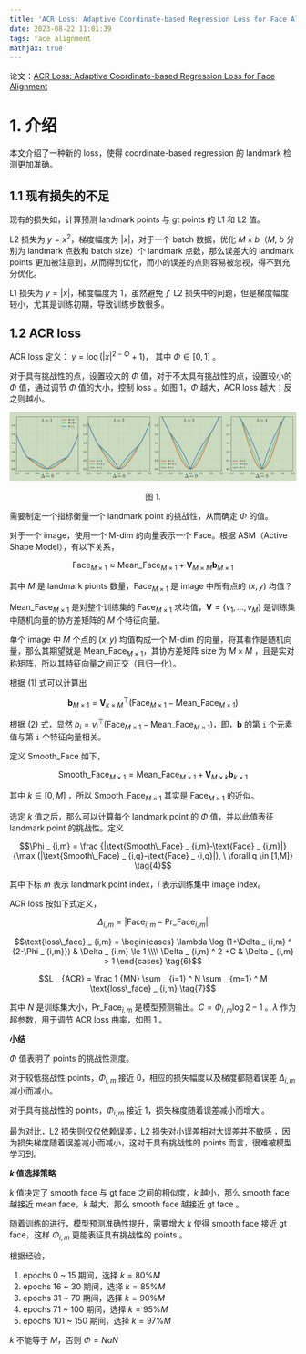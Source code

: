 ```yaml
---
title: 'ACR Loss: Adaptive Coordinate-based Regression Loss for Face Alignment'
date: 2023-08-22 11:01:39
tags: face alignment
mathjax: true
---
```


论文：[ACR Loss: Adaptive Coordinate-based Regression Loss for Face Alignment](https://arXiv.org/abs/2203.15835)

# 1. 介绍

本文介绍了一种新的 loss，使得 coordinate-based regression 的 landmark 检测更加准确。

## 1.1 现有损失的不足

现有的损失如，计算预测 landmark points 与 gt points 的 L1 和 L2 值。

L2 损失为 $y = x ^ 2$，梯度幅度为 $|x|$，对于一个 batch 数据，优化 $M \times b$（$M, \ b$ 分别为 landmark 点数和 batch size）个 landmark 点数，那么误差大的 landmark points 更加被注意到，从而得到优化，而小的误差的点则容易被忽视，得不到充分优化。

L1 损失为 $y = |x|$，梯度幅度为 $1$，虽然避免了 L2 损失中的问题，但是梯度幅度较小，尤其是训练初期，导致训练步数很多。

## 1.2 ACR loss

ACR loss 定义： $y = \log (|x| ^ {2 - \Phi}+1)$， 其中 $\Phi \in [0, 1]$ 。

对于具有挑战性的点，设置较大的 $\Phi$ 值，对于不太具有挑战性的点，设置较小的 $\Phi$ 值，通过调节 $\Phi$ 值的大小，控制 loss 。如图 1，$\Phi$ 越大，ACR loss 越大；反之则越小。

![](/images/face/ACR_loss_1.png)
<center>图 1.</center>

需要制定一个指标衡量一个 landmark point 的挑战性，从而确定 $\Phi$ 的值。

对于一个 image，使用一个 M-dim 的向量表示一个 Face。根据 ASM（Active Shape Model），有以下关系，

$$\text{Face} _ {M \times 1} \approx \text{Mean\_Face} _ {M \times 1} + \mathbf V _ {M \times M} \mathbf b _ {M \times 1} \tag{1}$$

其中 $M$ 是 landmark pionts 数量，$\text{Face} _ {M \times 1}$ 是 image 中所有点的 $(x, y)$ 均值？

$\text {Mean\_Face} _ {M \times 1}$ 是对整个训练集的 $\text{Face} _ {M \times 1}$ 求均值，$\mathbf V =\lbrace v _ 1, \ldots, v _ M \rbrace$ 是训练集中随机向量的协方差矩阵的 $M$ 个特征向量。

单个 image 中 $M$ 个点的 $(x, y)$ 均值构成一个 M-dim 的向量，将其看作是随机向量，那么其期望就是 $\text {Mean\_Face} _ {M \times 1}$，其协方差矩阵 size 为 $M \times M$ ，且是实对称矩阵，所以其特征向量之间正交（且归一化）。

根据 (1) 式可以计算出

$$\mathbf b _ {M \times 1}=\mathbf V _ {k \times M} ^ {\top} (\text{Face} _ {M \times 1} - \text{Mean\_Face} _ {M \times 1}) \tag{2}$$

根据 (2) 式，显然 $b _ i=v _ i ^ {\top}(\text{Face} _ {M \times 1} - \text{Mean\_Face} _ {M \times 1})$，即，$\mathbf b$ 的第 `i` 个元素值与第 `i` 个特征向量相关。

定义 Smooth_Face 如下，

$$\text{Smooth\_Face} _ {M \times 1} = \text{Mean\_Face} _ {M \times 1} + \mathbf V _ {M \times k} \mathbf b _ {k \times 1} \tag{3}$$

其中 $k \in [0, M]$ ，所以 $\text{Smooth\_Face} _ {M \times 1}$ 其实是 $\text{Face} _ {M \times 1}$ 的近似。

选定 $k$ 值之后，那么可以计算每个 landmark point 的 $\Phi$ 值，并以此值表征 landmark point 的挑战性。定义 

$$\Phi _ {i,m} = \frac {|\text{Smooth\_Face} _ {i,m}-\text{Face} _ {i,m}|}{\max (|\text{Smooth\_Face} _ {i,q}-\text{Face} _ {i,q}|), \ \forall q \in [1,M]} \tag{4}$$

其中下标 $m$ 表示 landmark point index，$i$ 表示训练集中 image index。

ACR loss 按如下式定义，

$$\Delta _ {i,m} = |\text{Face} _ {i,m} - \text{Pr\_Face} _ {i,m}| \tag{5}$$

$$\text{loss\_face} _ {i,m} = \begin{cases} \lambda \log (1+\Delta _ {i,m} ^ {2-\Phi _ {i,m}}) & \Delta _ {i,m} \le 1 \\\\ \Delta _ {i,m} ^ 2 +C & \Delta _ {i,m} > 1 \end{cases} \tag{6}$$

$$L _ {ACR} = \frac 1 {MN} \sum _ {i=1} ^ N \sum _ {m=1} ^ M \text{loss\_face} _ {i,m} \tag{7}$$

其中 $N$ 是训练集大小，$\text{Pr\_Face} _ {i,m}$ 是模型预测输出。$C = \Phi _ {i,m} \log 2 - 1$ 。$\lambda$ 作为超参数，用于调节 ACR loss 曲率，如图 1 。

**小结**

$\Phi$ 值表明了 points 的挑战性测度。

对于较低挑战性 points，$\Phi _ {i,m}$ 接近 0，相应的损失幅度以及梯度都随着误差 $\Delta _ {i,m}$ 减小而减小。

对于具有挑战性的 points，$\Phi _ {i,m}$ 接近 1，损失梯度随着误差减小而增大 。

最为对比，L2 损失则仅仅依赖误差，L2 损失对小误差相对大误差并不敏感 ，因为损失梯度随着误差减小而减小，这对于具有挑战性的 points 而言，很难被模型学习到。

**$k$ 值选择策略**

$k$ 值决定了 smooth face 与 gt face 之间的相似度，$k$ 越小，那么 smooth face 越接近 mean face，$k$ 越大，那么 smooth face 越接近 gt face 。

随着训练的进行，模型预测准确性提升，需要增大 $k$ 使得 smooth face 接近 gt face，这样 $\Phi _ {i,m}$ 更能表征具有挑战性的 points 。

根据经验，

1. epochs 0 ~ 15 期间，选择 $k = 80\% M$
2. epochs 16 ~ 30 期间，选择 $k=85\% M$
3. epochs 31 ~ 70 期间，选择 $k=90\% M$
4. epochs 71 ~ 100 期间，选择 $k=95\% M$
5. epochs 101 ~ 150 期间，选择 $k=97\% M$

$k$ 不能等于 $M$，否则 $\Phi=NaN$